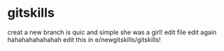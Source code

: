# gitskills
creat a new branch is quic  and simple
she was a girl!
edit file
edit again
hahahahahahahah
edit this in e/newgitskills/gitskills!
